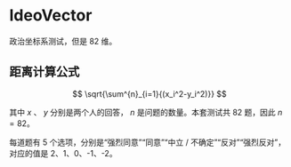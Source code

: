 # IdeoVector

政治坐标系测试，但是 82 维。

## 距离计算公式

$$
\sqrt{\sum^{n}_{i=1}{(x_i^2-y_i^2)}}
$$

其中 $x$ 、 $y$ 分别是两个人的回答， $n$ 是问题的数量。本套测试共 $82$ 题，因此 $n=82$。

每道题有 5 个选项，分别是“强烈同意”“同意”“中立 / 不确定”“反对”“强烈反对”，对应的值是 2、1、0、-1、-2。
